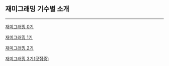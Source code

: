 ## 재미그래밍 기수별 소개

- - -

[재미그래밍 0기](https://fungramming.github.io/class-0/)

[재미그래밍 1기](https://fungramming.github.io/class-1/)

[재미그래밍 2기](https://fungramming.github.io/class-2/)

[재미그래밍 3기(모집중)](https://fungramming.github.io/class-3/)
